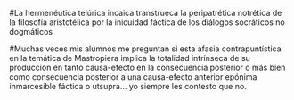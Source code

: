 #La hermenéutica telúrica incaica transtrueca la peripatrética notrética
de la filosofía aristotélica por la inicuidad fáctica de los diálogos
socráticos no dogmáticos

#Muchas veces mis alumnos me preguntan si esta afasia contrapuntística en 
la temática de Mastropiera implica la totalidad intrínseca de su producción 
en tanto causa-efecto en la consecuencia posterior o más bien como 
consecuencia posterior a una causa-efecto anterior epónima inmarcesible 
fáctica o utsupra... yo siempre les contesto que no.
